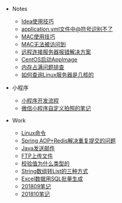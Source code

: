 + Notes
  - [Idea使用技巧](notes/idea_skills.md)
  - [application.yml文件中@符号识别不了](notes/application.yml文件中@符号识别不了.md)
  - [MAC使用技巧](notes/mac_skills.md)
  - [MAC无法被访问到](notes/mac无法被访问到.md)
  - [远程连接服务器报错解决方案](notes/远程连接服务器报错解决方案.md)
  - [CentOS启动AppImage](notes/CentOS启动AppImage.md)
  - [内存占满问题排查](notes/内存占满问题排查.md)
  - [如何查询Linux服务器是几核的](notes/如何查询Linux服务器是几核的.md)
  
+ 小程序
  - [小程序开发流程](notes/miniprogram/小程序开发流程.md)
  - [微信小程序自定义拍照的笔记](notes/miniprogram/微信小程序自定义拍照的笔记.md)
  
+ Work
  - [Linux命令](notes/linux.md)
  - [Spring AOP+Redis解决重复提交的问题](notes/repeat_submit.md)
  - [Java发送邮件](notes/send_email.md)
  - [FTP上传文件](notes/FTP上传文件.md)
  - [校验值为什么类型的](notes/verify_value.md)
  - [String数组转List的三种方式](notes/String数组转List的三种方式.md)
  - [Excel数据用SQL批量生成](notes/Excel数据用SQL批量生成.md)
  - [201809笔记](notes/201809笔记.md)
  - [201810笔记](notes/201810笔记.md)
  

